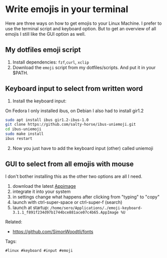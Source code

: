 # Write emojis in your terminal

Here are three ways on how to get emojis to your Linux Machine. I prefer to
use the terminal script and keyboard option. But to get an overview of all 
emojis I still like the GUI option as well.

## My dotfiles emoji script 

1. Install dependencies: `fzf`,`curl`, `xclip`
1. Download the `emoji` script from my dotfiles/scripts. And put it in your \$PATH.

## Keyboard input to select from written word

1. Install the keyboard input:

On Fedora I only installed ibus, on Debian I also had to install gir1.2

```bash
sudo apt install ibus gir1.2-ibus-1.0
git clone https://github.com/salty-horse/ibus-uniemoji.git
cd ibus-uniemoji
sudo make install
ibus restart
```

2. Now you just have to add the keyboard input (other) called uniemoji

## GUI to select from all emojis with mouse

I don't bother installing this as the other two options are all I need.

1. download the latest [Appimage]
1. integrate it into your system
1. in settings change what happens after clicking from "typing" to "copy"
1. launch with ctrl-super-space or ctrl-super-f (search)
1. launch at startup: `/home/sero/Applications/./emoji-keyboard-3.1.1_f891f234d97b1744bce881ace07c4b65.AppImage %U`

[Appimage]: <https://github.com/OzymandiasTheGreat/emoji-keyboard/releases>

Related:

* <https://github.com/SimonWoodtli/fonts>

Tags:

    #linux #keyboard #input #emoji
